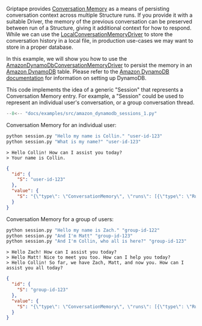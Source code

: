 Griptape provides [Conversation Memory](../griptape-framework/structures/conversation-memory.md) as a means of persisting conversation context across multiple Structure runs.
If you provide it with a suitable Driver, the memory of the previous conversation can be preserved between run of a Structure, giving it additional context for how to respond.
While we can use the [LocalConversationMemoryDriver](../griptape-framework/drivers/conversation-memory-drivers.md#local) to store the conversation history in a local file, in production use-cases we may want to store in a proper database.

In this example, we will show you how to use the [AmazonDynamoDbConversationMemoryDriver](../griptape-framework/drivers/conversation-memory-drivers.md#amazon-dynamodb) to persist the memory in an [Amazon DynamoDB](https://aws.amazon.com/dynamodb/) table. Please refer to the [Amazon DynamoDB documentation](https://docs.aws.amazon.com/amazondynamodb/latest/developerguide/getting-started-step-1.html) for information on setting up DynamoDB. 

This code implements the idea of a generic "Session" that represents a Conversation Memory entry. For example, a "Session" could be used to represent an individual user's conversation, or a group conversation thread.

```python
--8<-- "docs/examples/src/amazon_dynamodb_sessions_1.py"
```

Conversation Memory for an individual user:

```bash
python session.py "Hello my name is Collin." "user-id-123"
python session.py "What is my name?" "user-id-123"
```

```
> Hello Collin! How can I assist you today?
> Your name is Collin.
```

```json
{
  "id": {
    "S": "user-id-123"
  },
  "value": {
    "S": "{\"type\": \"ConversationMemory\", \"runs\": [{\"type\": \"Run\", \"id\": \"8c403fb92b134b14a0af8847e52e6212\", \"input\": \"Hello my name is Collin.\", \"output\": \"Hello Collin! How can I assist you today?\"}, {\"type\": \"Run\", \"id\": \"706d9fb072ca49e192bfed7fc1964925\", \"input\": \"What is my name?\", \"output\": \"Your name is Collin.\"}], \"max_runs\": null}"
  }
}
```

Conversation Memory for a group of users:

```bash
python session.py "Hello my name is Zach." "group-id-122"
python session.py "And I'm Matt" "group-id-123"
python session.py "And I'm Collin, who all is here?" "group-id-123"
```

```
> Hello Zach! How can I assist you today?
> Hello Matt! Nice to meet you too. How can I help you today?
> Hello Collin! So far, we have Zach, Matt, and now you. How can I assist you all today?
```

```json
{
  "id": {
    "S": "group-id-123"
  },
  "value": {
    "S": "{\"type\": \"ConversationMemory\", \"runs\": [{\"type\": \"Run\", \"id\": \"b612cdf5908845e392c026e1cf00460b\", \"input\": \"Hello my name is Zach.\", \"output\": \"Hello Zach! How can I assist you today?\"}, {\"type\": \"Run\", \"id\": \"4507988d82164cad8a288da8c984817c\", \"input\": \"And I'm Matt\", \"output\": \"Hello Matt! Nice to meet you too. How can I help you today?\"}, {\"type\": \"Run\", \"id\": \"65a70c22dae24655b312cf8eaa649bfd\", \"input\": \"And I'm Collin, who all is here?\", \"output\": \"Hello Collin! So far, we have Zach, Matt, and now you. How can I assist you all today?\"}], \"max_runs\": null}"
  }
}
```
